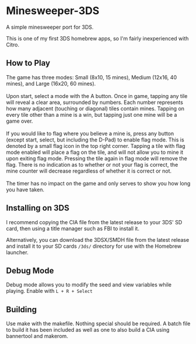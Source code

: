 # Minesweeper-3DS
A simple minesweeper port for 3DS.

This is one of my first 3DS homebrew apps, so I'm fairly inexperienced with Citro.

## How to Play
The game has three modes: Small (8x10, 15 mines), Medium (12x16, 40 mines), and Large (16x20, 60 mines). <br><br>
Upon start, select a mode with the A button.
Once in game, tapping any tile will reveal a clear area, surrounded by numbers. Each number represents how many adjacent (touching or diagonal) tiles contain mines. Tapping on every tile other than a mine is a win, but tapping just one mine will be a game over.<br><br>
If you would like to flag where you believe a mine is, press any button (except start, select, but including the D-Pad) to enable flag mode. This is denoted by a small flag icon in the top right corner. Tapping a tile with flag mode enabled will place a flag on the tile, and will not allow you to mine it upon exiting flag mode. Pressing the tile again in flag mode will remove the flag. There is no indication as to whether or not your flag is correct, the mine counter will decrease regardless of whether it is correct or not.<br><br>
The timer has no impact on the game and only serves to show you how long you have taken.<br>

## Installing on 3DS

I recommend copying the CIA file from the latest release to your 3DS' SD card, then using a title manager such as FBI to install it.

Alternatively, you can download the 3DSX/SMDH file from the latest release and install it to your SD cards `/3ds/` directory for use with the Homebrew launcher.

## Debug Mode

Debug mode allows you to modify the seed and view variables while playing.
Enable with `L + R + Select`

## Building
Use make with the makefile. Nothing special should be required.
A batch file to build it has been included as well as one to also build a CIA using bannertool and makerom.
